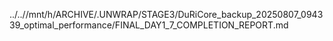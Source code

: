 ../..//mnt/h/ARCHIVE/.UNWRAP/STAGE3/DuRiCore_backup_20250807_094339_optimal_performance/FINAL_DAY1_7_COMPLETION_REPORT.md